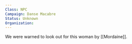 ```yaml
---
Class: NPC
Campaign: Danse Macabre
Status: Unknown
Organization:
---
```

We were warned to look out for this woman by [[Mordaine]].